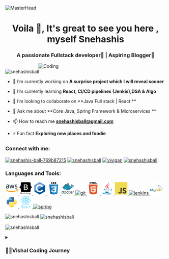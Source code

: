 ![MasterHead](//https://cdn.dribbble.com/users/79486/screenshots/1505622/media/243d42a729163b1ce6bd7d4812ffc4ea.jpg)
<h1 align="center">Voila 👋, It's great to see you here , myself Snehashis</h1>
<h3 align="center">A passionate Fullstack developer🚀 | Aspiring Blogger📸</h3>
<img align="right" alt="Coding" width="400" src="https://cdn.dribbble.com/users/1162077/screenshots/3848914/programmer.gif">

<p align="left"> <img src="https://komarev.com/ghpvc/?username=snehashisball&label=Profile%20views&color=0e75b6&style=flat" alt="snehashisball" /> </p>

- 🔭 I’m currently working on **A surprise project which I will reveal sooner**

- 🌱 I’m currently learning **React, CI/CD pipelines (Jenkis),DSA & Algo**

- 👯 I’m looking to collaborate on **Java Full stack | React **

- 💬 Ask me about **Core Java, Spring Framework & Microservices **

- 📫 How to reach me **snehashisball@gmail.com**

- ⚡ Fun fact **Exploring new places and foodie**

<h3 align="left">Connect with me:</h3>
<p align="left">
<a href="https://linkedin.com/in/snehashis-ball-769b87215" target="blank"><img align="center" src="https://raw.githubusercontent.com/rahuldkjain/github-profile-readme-generator/master/src/images/icons/Social/linked-in-alt.svg" alt="snehashis-ball-769b87215" height="30" width="40" /></a>
<a href="https://www.codechef.com/users/snehashisball" target="blank"><img align="center" src="https://cdn.jsdelivr.net/npm/simple-icons@3.1.0/icons/codechef.svg" alt="snehashisball" height="30" width="40" /></a>
<a href="https://www.leetcode.com/vivigan" target="blank"><img align="center" src="https://raw.githubusercontent.com/rahuldkjain/github-profile-readme-generator/master/src/images/icons/Social/leet-code.svg" alt="vivigan" height="30" width="40" /></a>
<a href="https://auth.geeksforgeeks.org/user/snehashisball" target="blank"><img align="center" src="https://raw.githubusercontent.com/rahuldkjain/github-profile-readme-generator/master/src/images/icons/Social/geeks-for-geeks.svg" alt="snehashisball" height="30" width="40" /></a>
</p>


<h3 align="left">Languages and Tools:</h3>

<p align="left"> <a href="https://aws.amazon.com" target="_blank" rel="noreferrer"> <img src="https://raw.githubusercontent.com/devicons/devicon/master/icons/amazonwebservices/amazonwebservices-original-wordmark.svg" alt="aws" width="40" height="40"/> </a> <a href="https://getbootstrap.com" target="_blank" rel="noreferrer"> <img src="https://raw.githubusercontent.com/devicons/devicon/master/icons/bootstrap/bootstrap-plain-wordmark.svg" alt="bootstrap" width="40" height="40"/> </a> <a href="https://www.cprogramming.com/" target="_blank" rel="noreferrer"> <img src="https://raw.githubusercontent.com/devicons/devicon/master/icons/c/c-original.svg" alt="c" width="40" height="40"/> </a> <a href="https://www.w3schools.com/css/" target="_blank" rel="noreferrer"> <img src="https://raw.githubusercontent.com/devicons/devicon/master/icons/css3/css3-original-wordmark.svg" alt="css3" width="40" height="40"/> </a> <a href="https://www.docker.com/" target="_blank" rel="noreferrer"> <img src="https://raw.githubusercontent.com/devicons/devicon/master/icons/docker/docker-original-wordmark.svg" alt="docker" width="40" height="40"/> </a> <a href="https://git-scm.com/" target="_blank" rel="noreferrer"> <img src="https://www.vectorlogo.zone/logos/git-scm/git-scm-icon.svg" alt="git" width="40" height="40"/> </a> <a href="https://www.w3.org/html/" target="_blank" rel="noreferrer"> <img src="https://raw.githubusercontent.com/devicons/devicon/master/icons/html5/html5-original-wordmark.svg" alt="html5" width="40" height="40"/> </a> <a href="https://www.java.com" target="_blank" rel="noreferrer"> <img src="https://raw.githubusercontent.com/devicons/devicon/master/icons/java/java-original.svg" alt="java" width="40" height="40"/> </a> <a href="https://developer.mozilla.org/en-US/docs/Web/JavaScript" target="_blank" rel="noreferrer"> <img src="https://raw.githubusercontent.com/devicons/devicon/master/icons/javascript/javascript-original.svg" alt="javascript" width="40" height="40"/> </a> <a href="https://www.jenkins.io" target="_blank" rel="noreferrer"> <img src="https://www.vectorlogo.zone/logos/jenkins/jenkins-icon.svg" alt="jenkins" width="40" height="40"/> </a> <a href="https://www.mysql.com/" target="_blank" rel="noreferrer"> <img src="https://raw.githubusercontent.com/devicons/devicon/master/icons/mysql/mysql-original-wordmark.svg" alt="mysql" width="40" height="40"/> </a> <a href="https://www.python.org" target="_blank" rel="noreferrer"> <img src="https://raw.githubusercontent.com/devicons/devicon/master/icons/python/python-original.svg" alt="python" width="40" height="40"/> </a> <a href="https://reactjs.org/" target="_blank" rel="noreferrer"> <img src="https://raw.githubusercontent.com/devicons/devicon/master/icons/react/react-original-wordmark.svg" alt="react" width="40" height="40"/> </a> <a href="https://spring.io/" target="_blank" rel="noreferrer"> <img src="https://www.vectorlogo.zone/logos/springio/springio-icon.svg" alt="spring" width="40" height="40"/> </a> </p>

<p><img align="left" src="https://github-readme-stats.vercel.app/api/top-langs?username=snehashisball&show_icons=true&locale=en&layout=compact" alt="snehashisball" /></p>

<p>&nbsp;<img align="center" src="https://github-readme-stats.vercel.app/api?username=snehashisball&show_icons=true&locale=en" alt="snehashisball" /></p>

<p><img align="center" src="https://github-readme-streak-stats.herokuapp.com/?user=snehashisball&" alt="snehashisball" /></p>
<details>
<summary><h3>👨‍💻Vishal Coding Journey</h3></summary>
Hy myself Snehashis Ball a.k.a Vishal from India started my development journey during my 6th semester during my graduation in Electronics & Communication Engineering . Passionate about web development and solving real world problems using  analytical skills has been my area of interest.I was always into fasinaction about how such beautiful mobile-based applications are developed.That kicked my adrenaline rush .And that's how I started my coding journey.
